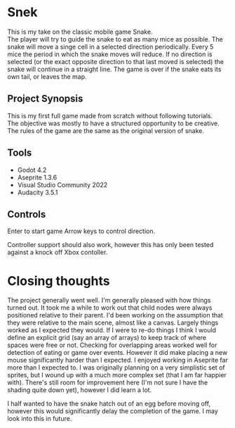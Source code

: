 # Snek

This is my take on the classic mobile game Snake.  
The player will try to guide the snake to eat as many mice as possible. 
The snake will move a singe cell in a selected direction periodically. 
Every 5 mice the period in which the snake moves will reduce. 
If no direction is selected (or the exact opposite direction to that last moved is selected) the snake will continue in a straight line. 
The game is over if the snake eats its own tail, or leaves the map.

## Project Synopsis

This is my first full game made from scratch without following tutorials.  
The objective was mostly to have a structured opportunity to be creative. The rules of the game are the same as the original version of snake.

## Tools

- Godot 4.2
- Aseprite 1.3.6
- Visual Studio Community 2022
- Audacity 3.5.1

## Controls

Enter to start game
Arrow keys to control direction.

Controller support should also work, however this has only been tested against a knock off Xbox contoller.

# Closing thoughts

The project generally went well. I'm generally pleased with how things turned out.
It took me a while to work out that child nodes were always positioned relative to their parent. I'd been working on the assumption that they were relative to the main scene, almost like a canvas.
Largely things worked as I expected they would.
If I were to re-do things I think I would define an explicit grid (say an array of arrays) to keep track of where spaces were free or not. Checking for overlapping areas worked well for detection of eating or game over events. However it did make placing a new mouse significantly harder than I expected.
I enjoyed working in Aseprite far more than I expected to. I was originally planning on a very simplistic set of sprites, but I wound up with a much more complex set (that I am far happier with). There's still room for improvement here (I'm not sure I have the shading quite down yet), however I did learn a lot.

I half wanted to have the snake hatch out of an egg before moving off, however this would significantly delay the completion of the game.
I may look into this in future.
